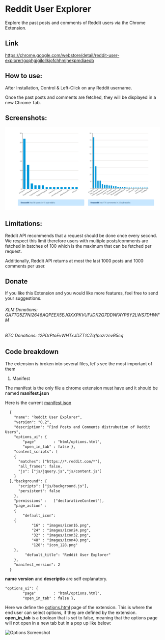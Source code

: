 # Reddit User Explorer

Explore the past posts and comments of Reddit users via the Chrome Extension.

## Link 

https://chrome.google.com/webstore/detail/reddit-user-explorer/gophgjgjlollkjofchhmjhekpmdiaeob


## How to use:


After Installation, Control & Left-Click on any Reddit username. 

Once the past posts and comments are fetched, they will be displayed in a new Chrome Tab.

## Screenshots:
![Alt text](/preview.png?raw=true "Results for Specific User")

## Limitations:

Reddit API recommends that a request should be done once every second. We respect this limit therefore users with 
multiple posts/comments are fetched in batches of 100 which is the maximum that can be fetched per request.

Additionally, Reddit API returns at most the last 1000 posts and 1000 comments per user.

## Donate 

If you like this Extension and you would like more features, feel free to send your suggestions.

######  XLM Donations: GA7TG5Z7NI2646AQPEEX5EJQXXPKVUFJDK2Q7DDNFAYP6Y2LWS7DHWFM
######  BTC Donations: 12PDrPtoEvWHTxJDZT1CZq1pozrzevR5cq


## Code breakdown

The extension is broken into several files, let's see the most important of them

1. Manifest 

The manifest is the only file a chrome extension must have and it should be named **manifest.json**

Here is the current [manifest.json](https://github.com/strasse86/Reddit-User-Explorer/blob/master/manifest.json) 

```
  {
    "name": "Reddit User Explorer",
    "version": "0.2", 
    "description": "Find Posts and Comments distrubution of Reddit Users",
	"options_ui": {
		"page"        : "html/options.html",
		"open_in_tab" : false },
	"content_scripts": [
    {
	  "matches": ["https://*.reddit.com/*"],
      "all_frames": false,
      "js": ["js/jquery.js","js/content.js"]
    }
  ],"background": {
      "scripts": ["js/background.js"],
      "persistent": false
    },
	"permissions" :   ["declarativeContent"],
	"page_action" :
	{
		"default_icon": 
	{                   
            "16" : "images/icon16.png",
			"24" : "images/icon24.png",
			"32" : "images/icon32.png",
			"48" : "images/icon48.png",
			"128": "icon_128.png"
    },
		 "default_title": "Reddit User Explorer"
	}, 
    "manifest_version": 2
  }

```
**name** **version** and **descriptio** are self explanatory.

```
"options_ui": {
		"page"        : "html/options.html",
		"open_in_tab" : false },
```
Here we define the [options.html](https://github.com/strasse86/Reddit-User-Explorer/blob/master/html/options.html) page of the extension. This is where the end user can select options, if they are defined by the extension.
**open_in_tab** is a boolean that is set to false, meaning that the options page will not open in a new tab but in a pop up like below:

![Options Screenshot](https://github.com/strasse86/Reddit-User-Explorer/blob/master/screenshots/options.png)
